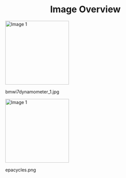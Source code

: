 <h1 style ="text-align: center;"> Image Overview </h1>
<div>
<div>
<img src="https://media.evkx.net/multimedia/guides/understandingrange/epa/bmwi7dynamometer_1_xst.jpg" alt="Image 1" style="width: 200px;">
<p>bmwi7dynamometer_1.jpg</p>
</div>
<div>
<img src="https://media.evkx.net/multimedia/guides/understandingrange/epa/epacycles_xst.png" alt="Image 1" style="width: 200px;">
<p>epacycles.png</p>
</div>
</div>
